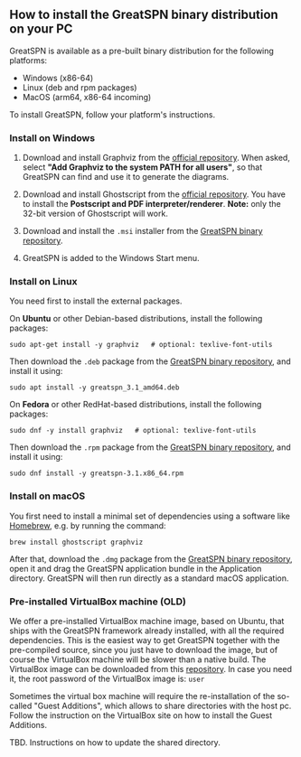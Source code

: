 
## How to install the GreatSPN binary distribution on your PC

GreatSPN is available as a pre-built binary distribution for the following platforms:

 * Windows (x86-64)
 * Linux (deb and rpm packages)
 * MacOS (arm64, x86-64 incoming)

To install GreatSPN, follow your platform's instructions.

### Install on Windows

1. Download and install Graphviz from the [official repository](https://graphviz.org/download/).
   When asked, select **"Add Graphviz to the system PATH for all users"**, so that GreatSPN can find and use it to generate the diagrams.

2. Download and install Ghostscript from the [official repository](https://www.ghostscript.com/releases/gsdnld.html). You have to install the **Postscript and PDF interpreter/renderer**.
**Note:** only the 32-bit version of Ghostscript will work.

3. Download and install the `.msi` installer from the [GreatSPN binary repository](https://datacloud.di.unito.it/index.php/s/E3kzX9ntCTnpRNi).

4. GreatSPN is added to the Windows Start menu.


### Install on Linux

You need first to install the external packages.

On **Ubuntu** or other Debian-based distributions, install the following packages:
```
sudo apt-get install -y graphviz   # optional: texlive-font-utils
```
Then download the `.deb` package from the [GreatSPN binary repository](https://datacloud.di.unito.it/index.php/s/E3kzX9ntCTnpRNi), and install it using:
```
sudo apt install -y greatspn_3.1_amd64.deb
```

On **Fedora** or other RedHat-based distributions, install the following packages:
```
sudo dnf -y install graphviz   # optional: texlive-font-utils
```
Then download the `.rpm` package from the [GreatSPN binary repository](https://datacloud.di.unito.it/index.php/s/E3kzX9ntCTnpRNi), and install it using:
```
sudo dnf install -y greatspn-3.1.x86_64.rpm
```

### Install on macOS

You first need to install a minimal set of dependencies using a software like [Homebrew](https://brew.sh/), e.g. by running the command:
```
brew install ghostscript graphviz 
```
After that, download the `.dmg` package from the [GreatSPN binary repository](https://datacloud.di.unito.it/index.php/s/E3kzX9ntCTnpRNi), open it and drag the GreatSPN application bundle in the Application directory.
GreatSPN will then run directly as a standard macOS application.



### Pre-installed VirtualBox machine (OLD)

We offer a pre-installed VirtualBox machine image, based on Ubuntu, that ships with
the GreatSPN framework already installed, with all the required dependencies.
This is the easiest way to get GreatSPN together with the pre-compiled source, since you just have to download the image, but of course the VirtualBox machine will be slower than a native build.
The VirtualBox image can be downloaded from this [repository](http://www.di.unito.it/~greatspn/VBox/).
In case you need it, the root password of the VirtualBox image is: `user`

Sometimes the virtual box machine will require the re-installation of
the so-called "Guest Additions", which allows to share directories with the host pc.
Follow the instruction on the VirtualBox site on how to install the Guest Additions.

TBD. Instructions on how to update the shared directory.

